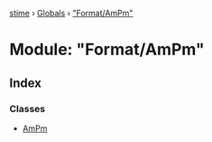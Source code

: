 [stime](../README.md) › [Globals](../globals.md) › ["Format/AmPm"](_format_ampm_.md)

# Module: "Format/AmPm"

## Index

### Classes

* [AmPm](../classes/_format_ampm_.ampm.md)
